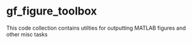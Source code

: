 gf_figure_toolbox
====================================

This code collection contains utilties for outputting MATLAB figures and other misc tasks










